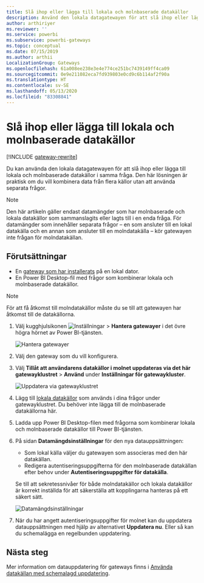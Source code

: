 ```yaml
---
title: Slå ihop eller lägga till lokala och molnbaserade datakällor
description: Använd den lokala datagatewayen för att slå ihop eller lägga till lokala och molnbaserade datakällor i samma fråga.
author: arthiriyer
ms.reviewer: ''
ms.service: powerbi
ms.subservice: powerbi-gateways
ms.topic: conceptual
ms.date: 07/15/2019
ms.author: arthii
LocalizationGroup: Gateways
ms.openlocfilehash: 61a008ee238e3e4e774ce251bc7439149ff4ca09
ms.sourcegitcommit: 0e9e211082eca7fd939803e0cd9c6b114af2f90a
ms.translationtype: HT
ms.contentlocale: sv-SE
ms.lasthandoff: 05/13/2020
ms.locfileid: "83308841"
---
```

# <a name="merge-or-append-on-premises-and-cloud-data-sources"></a>Slå ihop eller lägga till lokala och molnbaserade datakällor

[!INCLUDE [gateway-rewrite](../includes/gateway-rewrite.md)]

Du kan använda den lokala datagatewayen för att slå ihop eller lägga till lokala och molnbaserade datakällor i samma fråga. Den här lösningen är praktisk om du vill kombinera data från flera källor utan att använda separata frågor.

>[!NOTE]
>Den här artikeln gäller endast datamängder som har molnbaserade och lokala datakällor som sammanslagits eller lagts till i en enda fråga. För datamängder som innehåller separata frågor – en som ansluter till en lokal datakälla och en annan som ansluter till en molndatakälla – kör gatewayen inte frågan för molndatakällan.

## <a name="prerequisites"></a>Förutsättningar

- En [gateway som har installerats](/data-integration/gateway/service-gateway-install) på en lokal dator.
- En Power BI Desktop-fil med frågor som kombinerar lokala och molnbaserade datakällor.

>[!NOTE]
>För att få åtkomst till molndatakällor måste du se till att gatewayen har åtkomst till de datakällorna.

1. Välj kugghjulsikonen ![Inställningar](media/service-gateway-mashup-on-premises-cloud/icon-gear.png) > **Hantera gatewayer** i det övre högra hörnet av Power BI-tjänsten.

    ![Hantera gatewayer](media/service-gateway-mashup-on-premises-cloud/manage-gateways.png)

2. Välj den gateway som du vill konfigurera.

3. Välj **Tillåt att användarens datakällor i molnet uppdateras via det här gatewayklustret** > **Använd** under **Inställningar för gatewaykluster**.

    ![Uppdatera via gatewayklustret](media/service-gateway-mashup-on-premises-cloud/refresh-gateway-cluster.png)

4. Lägg till [lokala datakällor](service-gateway-enterprise-manage-scheduled-refresh.md#add-a-data-source) som används i dina frågor under gatewayklustret. Du behöver inte lägga till de molnbaserade datakällorna här.

5. Ladda upp Power BI Desktop-filen med frågorna som kombinerar lokala och molnbaserade datakällor till Power BI-tjänsten.

6. På sidan **Datamängdsinställningar** för den nya datauppsättningen:

   - Som lokal källa väljer du gatewayen som associeras med den här datakällan.
   - Redigera autentiseringsuppgifterna för den molnbaserade datakällan efter behov under **Autentiseringsuppgifter för datakälla**.

    Se till att sekretessnivåer för både molndatakällor och lokala datakällor är korrekt inställda för att säkerställa att kopplingarna hanteras på ett säkert sätt.

     ![Datamängdsinställningar](media/service-gateway-mashup-on-premises-cloud/dataset-settings.png)

7. När du har angett autentiseringsuppgifter för molnet kan du uppdatera datauppsättningen med hjälp av alternativet **Uppdatera nu**. Eller så kan du schemalägga en regelbunden uppdatering.

## <a name="next-steps"></a>Nästa steg

Mer information om datauppdatering för gateways finns i [Använda datakällan med schemalagd uppdatering](service-gateway-enterprise-manage-scheduled-refresh.md#use-the-data-source-for-scheduled-refresh).
